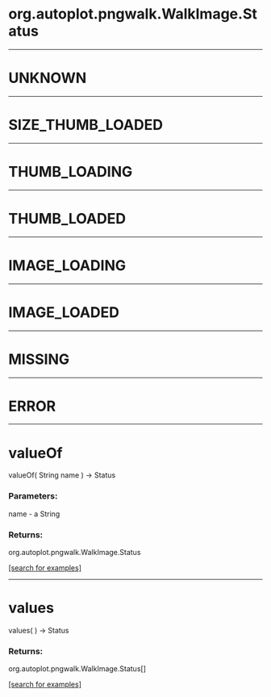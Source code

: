 # org.autoplot.pngwalk.WalkImage.Status
***
<a name="UNKNOWN"></a>
# UNKNOWN



***
<a name="SIZE_THUMB_LOADED"></a>
# SIZE_THUMB_LOADED



***
<a name="THUMB_LOADING"></a>
# THUMB_LOADING



***
<a name="THUMB_LOADED"></a>
# THUMB_LOADED



***
<a name="IMAGE_LOADING"></a>
# IMAGE_LOADING



***
<a name="IMAGE_LOADED"></a>
# IMAGE_LOADED



***
<a name="MISSING"></a>
# MISSING



***
<a name="ERROR"></a>
# ERROR



***
<a name="valueOf"></a>
# valueOf
valueOf( String name ) &rarr; Status



### Parameters:
name - a String

### Returns:
org.autoplot.pngwalk.WalkImage.Status


<a href="https://github.com/autoplot/dev/search?q=valueOf&unscoped_q=valueOf">[search for examples]</a>

***
<a name="values"></a>
# values
values(  ) &rarr; Status



### Returns:
org.autoplot.pngwalk.WalkImage.Status[]


<a href="https://github.com/autoplot/dev/search?q=values&unscoped_q=values">[search for examples]</a>

